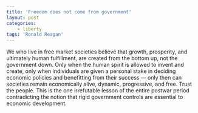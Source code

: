 ```yaml
---
title: 'Freedom does not come from government'
layout: post
categories:
    - liberty
tags: 'Ronald Reagan'
---
```


We who live in free market societies believe that growth, prosperity, and ultimately human fulfillment, are created from the bottom up, not the government down. Only when the human spirit is allowed to invent and create, only when individuals are given a personal stake in deciding economic policies and benefitting from their success — only then can societies remain economically alive, dynamic, progressive, and free. Trust the people. This is the one irrefutable lesson of the entire postwar period contradicting the notion that rigid government controls are essential to economic development.
